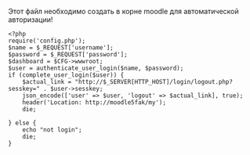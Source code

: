 
Этот файл необходимо создать в корне moodle для автоматической авторизации!
```
<?php
require('config.php');
$name = $_REQUEST['username'];
$password = $_REQUEST['password'];
$dashboard = $CFG->wwwroot;
$user = authenticate_user_login($name, $password);
if (complete_user_login($user)) {
    $actual_link = "http://$_SERVER[HTTP_HOST]/login/logout.php?sesskey=" . $user->sesskey;
    json_encode(['user' => $user, 'logout' => $actual_link], true);
    header('Location: http://moodle5fak/my');
    die;

} else {
    echo "not login";
    die;
}
```



